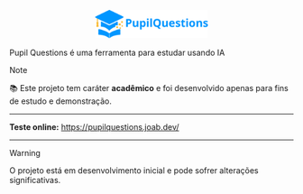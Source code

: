 <p align="center">
  <img src="src/static/logo-nav.png" alt="Logo" width="200"/>
</p>

Pupil Questions é uma ferramenta para estudar usando IA

> [!NOTE]
> 📚 Este projeto tem caráter **acadêmico** e foi desenvolvido apenas para fins de estudo e demonstração.

---

**Teste online:** <https://pupilquestions.joab.dev/>

---

> [!WARNING]
> O projeto está em desenvolvimento inicial e pode sofrer alterações significativas.
